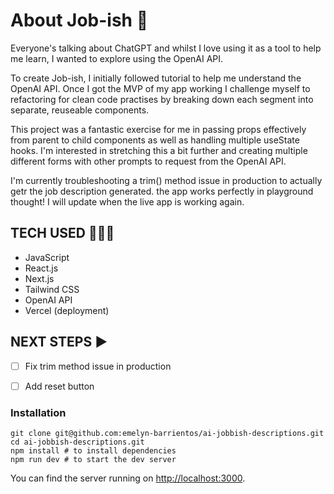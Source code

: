 # About Job-ish 💼 # 

Everyone's talking about ChatGPT and whilst I love using it as a tool to help me learn, I wanted to explore using the OpenAI API.

To create Job-ish, I initially followed tutorial to help me understand the OpenAI API. Once I got the MVP of my app working I challenge myself to refactoring for clean code practises by breaking down each segment into separate, reuseable components. 

This project was a fantastic exercise for me in passing props effectively from parent to child components as well as handling multiple useState hooks. I'm interested in stretching this a bit further and creating multiple different forms with other prompts to request from the OpenAI API. 

I'm currently troubleshooting a trim() method issue in production to actually getr the job description generated. the app works perfectly in playground thought! I will update when the live app is working again. 

## TECH USED 👩🏽‍💻 ##
- JavaScript
- React.js
- Next.js
- Tailwind CSS
- OpenAI API
- Vercel (deployment)


## NEXT STEPS ▶️ ##
- [ ] Fix trim method issue in production
- [ ] Add reset button


### Installation

```
git clone git@github.com:emelyn-barrientos/ai-jobbish-descriptions.git
cd ai-jobbish-descriptions.git
npm install # to install dependencies
npm run dev # to start the dev server
```

You can find the server running on [http://localhost:3000](http://localhost:3000).
